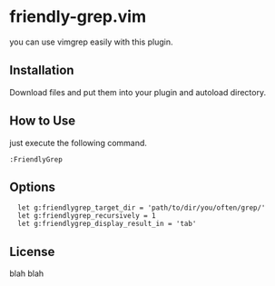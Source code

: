 friendly-grep.vim
============

you can use vimgrep easily with this plugin.

Installation
------------

Download files and put them into your plugin and autoload directory.

How to Use
------------

just execute the following command.

`:FriendlyGrep`

Options
------------

```vim
  let g:friendlygrep_target_dir = 'path/to/dir/you/often/grep/'
  let g:friendlygrep_recursively = 1
  let g:friendlygrep_display_result_in = 'tab'
```

License
------------

blah blah

